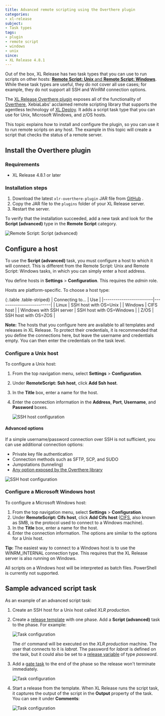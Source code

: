 ```yaml
---
title: Advanced remote scripting using the Overthere plugin
categories:
- xl-release
subject:
- Task types
tags:
- plugin
- remote script
- windows
- unix
since:
- XL Release 4.8.1
---
```


Out of the box, XL Release has two task types that you can use to run scripts on other hosts: [**Remote Script: Unix** and **Remote Script: Windows**](/xl-release/how-to/remote-script-plugin.html). While these task types are useful, they do not cover all use cases; for example, they do not support all SSH and WinRM connection options.

The [XL Release Overthere plugin](https://github.com/xebialabs/xlr-overthere-plugin) exposes all of the functionality of [Overthere](https://github.com/xebialabs/overthere), XebiaLabs' acclaimed remote scripting library that supports the agentless technology of [XL Deploy](/xl-deploy/index.html). It adds a script task type that you can use for Unix, Microsoft Windows, and z/OS hosts.

This topic explains how to install and configure the plugin, so you can use it to run remote scripts on any host. The example in this topic will create a script that checks the status of a remote server.

## Install the Overthere plugin

### Requirements

 * XL Release 4.8.1 or later

### Installation steps

1. Download the latest `xlr-overthere-plugin` JAR file from [GitHub](https://github.com/xebialabs/xlr-overthere-plugin/releases) .
2. Copy the JAR file to the `plugins` folder of your XL Release server.
3. Restart the server.

To verify that the installation succeeded, add a new task and look for the **Script (advanced)** type in the **Remote Script** category.

![Remote Script: Script (advanced)](../images/xlr-overthere-plugin/add-task.png)

## Configure a host

To use the **Script (advanced)** task, you must configure a host to which it will connect. This is different from the Remote Script: Unix and Remote Script: Windows tasks, in which you can simply enter a host address.

You define hosts in **Settings** > **Configuration**. This requires the *admin* role.

Hosts are platform-specific. To choose a host type:

{:.table .table-striped}
| Connecting to...        | Use                      |
|-------------------------|--------------------------|
| Linux                   | SSH host with OS=Unix    |
| Windows                 | CIFS host                |
| Windows with SSH server | SSH host with OS=Windows |
| Z/OS                    | SSH host with OS=ZOS     |

**Note:** The hosts that you configure here are available to all templates and releases in XL Release. To protect their credentials, it is recommended that you define the connections here, but leave the username and credentials empty. You can then enter the credentials on the task level.

### Configure a Unix host

To configure a Unix host:

1. From the top navigation menu, select **Settings** > **Configuration**.
1. Under **RemoteScript: Ssh host**, click **Add Ssh host**.
1. In the **Title** box, enter a name for the host.
1. Enter the connection information in the **Address**, **Port**, **Username**, and **Password** boxes.

    ![SSH host configuration](../images/xlr-overthere-plugin/ssh-configuration.png)

#### Advanced options

If a simple username/password connection over SSH is not sufficient, you can use additional connection options:
    
* Private key file authentication
* Connection methods such as SFTP, SCP, and SUDO
* Jumpstations (tunneling)
* [Any option exposed by the Overthere library](https://github.com/xebialabs/overthere#common-connection-options)  

![SSH host configuration](../images/xlr-overthere-plugin/ssh-configuration-advanced.png)

### Configure a Microsoft Windows host

To configure a Microsoft Windows host:

1. From the top navigation menu, select **Settings** > **Configuration**.
1. Under **RemoteScript: Cifs host**, click **Add Cifs host** ([CIFS](https://en.wikipedia.org/wiki/Server_Message_Block), also known as SMB, is the protocol used to connect to a Windows machine).
1. In the **Title** box, enter a name for the host.
1. Enter the connection information. The options are similar to the options for a Unix host.

**Tip:** The easiest way to connect to a Windows host is to use the WINRM_INTERNAL connection type. This requires that the XL Release server is also running on Windows.

All scripts on a Windows host will be interpreted as batch files. PowerShell is currently not supported.

## Sample advanced script task

As an example of an advanced script task:

1. Create an SSH host for a Unix host called *XLR production*.
1. Create a [release template](/xl-release/how-to/create-a-release-template.html) with one phase. Add a **Script (advanced)** task to the phase. For example:

    ![Task configuration](../images/xlr-overthere-plugin/task-definition.png)
    
    The `df` command will be executed on the *XLR production* machine. The user that connects to it is *labrat*. The password for *labrat* is defined on the task, but it could also be set to a [release variable](/xl-release/how-to/create-release-variables.html) of type *password*.

1. Add a [gate task](/xl-release/how-to/create-a-gate-task.html) to the end of the phase so the release won't terminate immediately.

    ![Task configuration](../images/xlr-overthere-plugin/release-flow.png)

1. Start a release from the template. When XL Release runs the script task, it captures the output of the script in the **Output** property of the task. You can see it under **Comments**:

    ![Task configuration](../images/xlr-overthere-plugin/task-output.png)
